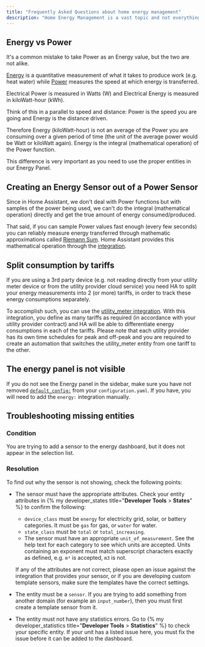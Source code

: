 ```yaml
---
title: "Frequently Asked Questions about home energy management"
description: "Home Energy Management is a vast topic and not everything might be clear. This page tries to clarify a couple of things."
---
```


## Energy vs Power

It's a common mistake to take Power as an Energy value, but the two are not alike.

[Energy](https://en.wikipedia.org/wiki/Energy) is a quantitative measurement of what it takes to produce work (e.g. heat water) while [Power](https://en.wikipedia.org/wiki/Electric_power) measures the speed at which energy is transferred.

Electrical Power is measured in Watts (W) and Electrical Energy is measured in kiloWatt-hour (kWh).

Think of this in a parallel to speed and distance: Power is the speed you are going and Energy is the distance driven.

Therefore Energy (kiloWatt-hour) is not an average of the Power you are consuming over a given period of time (the unit of the average power would be Watt or kiloWatt again). Energy is the integral (mathematical operation) of the Power function.

This difference is very important as you need to use the proper entities in our Energy Panel.

## Creating an Energy Sensor out of a Power Sensor

Since in Home Assistant, we don't deal with Power functions but with samples of the power being used, we can't do the integral (mathematical operation) directly and get the true amount of energy consumed/produced.

That said, if you can sample Power values fast enough (every few seconds) you can reliably measure energy transferred through mathematic approximations called [Riemann Sum](https://en.wikipedia.org/wiki/Riemann_sum). Home Assistant provides this mathematical operation through the [integration](/integrations/integration/#energy).

## Split consumption by tariffs

If you are using a 3rd party device (e.g. not reading directly from your utility meter device or from the utility provider cloud service) you need HA to split your energy measurements into 2 (or more) tariffs, in order to track these energy consumptions separately.

To accomplish such, you can use the [utility_meter integration](/integrations/utility_meter/). With this integration, you define as many tariffs as required (in accordance with your utility provider contract) and HA will be able to differentiate energy consumptions in each of the tariffs. Please note that each utility provider has its own time schedules for peak and off-peak and you are required to create an automation that switches the utility_meter entity from one tariff to the other.

## The energy panel is not visible

If you do not see the Energy panel in the sidebar, make sure you have not removed [`default_config:`](/integrations/default_config/) from your `configuration.yaml`. If you have, you will need to add the `energy:` integration manually.

## Troubleshooting missing entities

### Condition

You are trying to add a sensor to the energy dashboard, but it does not appear in the selection list.

### Resolution

To find out why the sensor is not showing, check the following points:
- The sensor must have the appropriate attributes. Check your entity attributes in {% my developer_states title="**Developer Tools** > **States**" %} to confirm the following:
  - `device_class` must be `energy` for electricity grid, solar, or battery categories. It must be `gas` for gas, or `water` for water.
  - `state_class` must be `total` or `total_increasing`.
  - The sensor must have an appropriate `unit_of_measurement`. See the help text for each category to see which units are accepted. Units containing an exponent must match superscript characters exactly as defined, e.g. `m³` is accepted, `m3` is not.
  
  If any of the attributes are not correct, please open an issue against the integration that provides your sensor, or if you are developing custom template sensors, make sure the templates have the correct settings.
 
- The entity must be a `sensor`. If you are trying to add something from another domain (for example an `input_number`), then you must first create a template sensor from it.
- The entity must not have any statistics errors. Go to {% my developer_statistics title="**Developer Tools** > **Statistics**" %} to check your specific entity. If your unit has a listed issue here, you must fix the issue before it can be added to the dashboard.
